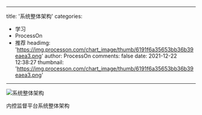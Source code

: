 
---
title: '系统整体架构'
categories: 
 - 学习
 - ProcessOn
 - 推荐
headimg: 'https://img.processon.com/chart_image/thumb/6191f6a35653bb36b39eaea3.png'
author: ProcessOn
comments: false
date: 2021-12-22 12:38:27
thumbnail: 'https://img.processon.com/chart_image/thumb/6191f6a35653bb36b39eaea3.png'
---

<div>   
<img class="thumb" alt="系统整体架构" src="https://img.processon.com/chart_image/thumb/6191f6a35653bb36b39eaea3.png" referrerpolicy="no-referrer">
<p>内控监督平台系统整体架构</p>  
</div>
            